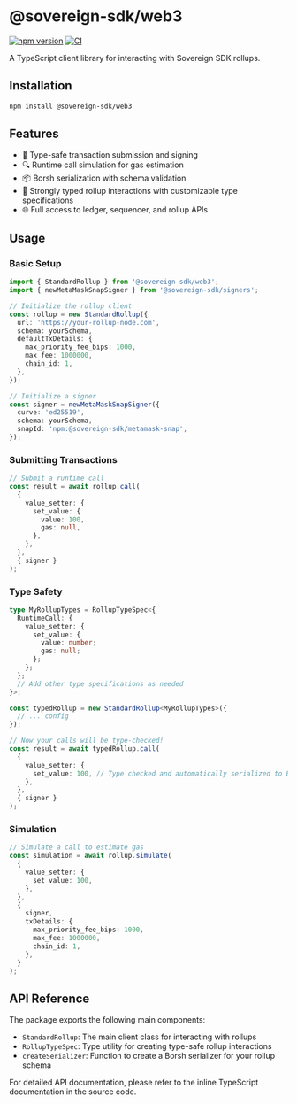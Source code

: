 # @sovereign-sdk/web3

[![npm version](https://img.shields.io/npm/v/@sovereign-sdk/web3.svg)](https://www.npmjs.com/package/@sovereign-sdk/web3)
[![CI](https://github.com/Sovereign-Labs/sovereign-sdk-web3-js/actions/workflows/ci.yaml/badge.svg)](https://github.com/Sovereign-Labs/sovereign-sdk-web3-js/actions/workflows/ci.yaml)

A TypeScript client library for interacting with Sovereign SDK rollups.

## Installation

```bash
npm install @sovereign-sdk/web3
```

## Features

- 🔄 Type-safe transaction submission and signing
- 🔍 Runtime call simulation for gas estimation
- 📦 Borsh serialization with schema validation
- 🎯 Strongly typed rollup interactions with customizable type specifications
- 🌐 Full access to ledger, sequencer, and rollup APIs

## Usage

### Basic Setup

```typescript
import { StandardRollup } from '@sovereign-sdk/web3';
import { newMetaMaskSnapSigner } from '@sovereign-sdk/signers';

// Initialize the rollup client
const rollup = new StandardRollup({
  url: 'https://your-rollup-node.com',
  schema: yourSchema,
  defaultTxDetails: {
    max_priority_fee_bips: 1000,
    max_fee: 1000000,
    chain_id: 1,
  },
});

// Initialize a signer
const signer = newMetaMaskSnapSigner({
  curve: 'ed25519',
  schema: yourSchema,
  snapId: 'npm:@sovereign-sdk/metamask-snap',
});
```

### Submitting Transactions

```typescript
// Submit a runtime call
const result = await rollup.call(
  {
    value_setter: {
      set_value: {
        value: 100,
        gas: null,
      },
    },
  },
  { signer }
);
```

### Type Safety

```typescript
type MyRollupTypes = RollupTypeSpec<{
  RuntimeCall: {
    value_setter: {
      set_value: {
        value: number;
        gas: null;
      };
    };
  };
  // Add other type specifications as needed
}>;

const typedRollup = new StandardRollup<MyRollupTypes>({
  // ... config
});

// Now your calls will be type-checked!
const result = await typedRollup.call(
  {
    value_setter: {
      set_value: 100, // Type checked and automatically serialized to Borsh bytes
    },
  },
  { signer }
);
```

### Simulation

```typescript
// Simulate a call to estimate gas
const simulation = await rollup.simulate(
  {
    value_setter: {
      set_value: 100,
    },
  },
  {
    signer,
    txDetails: {
      max_priority_fee_bips: 1000,
      max_fee: 1000000,
      chain_id: 1,
    },
  }
);
```

## API Reference

The package exports the following main components:

- `StandardRollup`: The main client class for interacting with rollups
- `RollupTypeSpec`: Type utility for creating type-safe rollup interactions
- `createSerializer`: Function to create a Borsh serializer for your rollup schema

For detailed API documentation, please refer to the inline TypeScript documentation in the source code.
